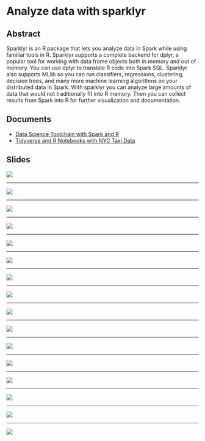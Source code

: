 # Analyze data with sparklyr

## Abstract

Sparklyr is an R package that lets you analyze data in Spark while using familiar tools in R. Sparklyr supports a complete backend for dplyr, a popular tool for working with data frame objects both in memory and out of memory. You can use dplyr to translate R code into Spark SQL. Sparklyr also supports MLlib so you can run classifiers, regressions, clustering, decision trees, and many more machine learning algorithms on your distributed data in Spark. With sparklyr you can analyze large amounts of data that would not traditionally fit into R memory. Then you can collect results from Spark into R for further visualization and documentation.

## Documents

* [Data Science Toolchain with Spark and R](http://colorado.rstudio.com:3939/content/420/taxiDemo.nb.html)
* [Tidyverse and R Notebooks with NYC Taxi Data](http://colorado.rstudio.com:3939/content/421/taxiR.nb.html)

## Slides

![](img/tidyverse.001.jpeg)

***

![](img/tidyverse.002.jpeg)

***

![](img/tidyverse.003.jpeg)

***

![](img/tidyverse.004.jpeg)

***

![](img/tidyverse.005.jpeg)

***

![](img/tidyverse.006.jpeg)

***

![](img/tidyverse.007.jpeg)

***

![](img/tidyverse.008.jpeg)

***

![](img/tidyverse.009.jpeg)

***

![](img/tidyverse.010.jpeg)

***

![](img/tidyverse.011.jpeg)

***

![](img/tidyverse.012.jpeg)

***

![](img/tidyverse.013.jpeg)

***

![](img/tidyverse.014.jpeg)

***

![](img/tidyverse.015.jpeg)

***

![](img/tidyverse.016.jpeg)


